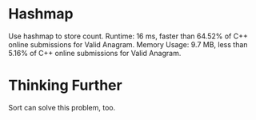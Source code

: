 # Hashmap
Use hashmap to store count.
Runtime: 16 ms, faster than 64.52% of C++ online submissions for Valid Anagram.
Memory Usage: 9.7 MB, less than 5.16% of C++ online submissions for Valid Anagram.

# Thinking Further
Sort can solve this problem, too.
